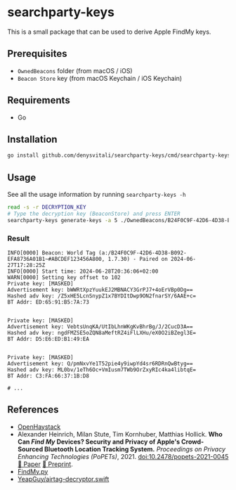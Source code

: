 # searchparty-keys

This is a small package that can be used to derive Apple FindMy keys.

## Prerequisites

- `OwnedBeacons` folder (from macOS / iOS)
- `Beacon Store` key (from macOS Keychain / iOS Keychain)

## Requirements

- Go

## Installation

```bash
go install github.com/denysvitali/searchparty-keys/cmd/searchparty-keys@latest
```

## Usage

See all the usage information by running `searchparty-keys -h`

```bash
read -s -r DECRYPTION_KEY
# Type the decryption key (BeaconStore) and press ENTER
searchparty-keys generate-keys -a 5 ./OwnedBeacons/B24F0C9F-42D6-4D38-B092-EFA8736A01B1.record
```

### Result

```plain
INFO[0000] Beacon: World Tag (a:/B24F0C9F-42D6-4D38-B092-EFA8736A01B1~#ABCDEF123456A800, 1.7.30) - Paired on 2024-06-27T17:28:25Z 
INFO[0000] Start time: 2024-06-28T20:36:06+02:00        
WARN[0000] Setting key offset to 102                    
Private key: [MASKED]
Advertisement key: bWWRtXpzYuukEJ2MBNACY3GrPJ7+4oErVBp0Dg==
Hashed adv key: /Z5xHE5LcnSnypZ1x7BYDItDwp9ON2fnarSY/6AAE+c=
BT Addr: ED:65:91:B5:7A:73


Private key: [MASKED]
Advertisement key: VebtsUnqKA/UtIbLhnWKgKvBhrBg/J/2CucD3A==
Hashed adv key: ngdFMZSE5oZQN8aMeftRZ4iFlLXHu/eX0O2iBZegl3E=
BT Addr: D5:E6:ED:B1:49:EA


Private key: [MASKED]
Advertisement key: Q/pmNxvYe1T52pie4y9iwpYd4sr6RDRnQwBtyg==
Hashed adv key: ML0bv/1eTh6Oc+VmIusm7TWb9OrZxyRIc4ka4libtqE=
BT Addr: C3:FA:66:37:1B:D8

# ...
```

## References

- [OpenHaystack](https://github.com/seemoo-lab/openhaystack/)
- Alexander Heinrich, Milan Stute, Tim Kornhuber, Matthias Hollick. **Who Can _Find My_ Devices? Security and Privacy of Apple's Crowd-Sourced Bluetooth Location Tracking System.** _Proceedings on Privacy Enhancing Technologies (PoPETs)_, 2021. [doi:10.2478/popets-2021-0045](https://doi.org/10.2478/popets-2021-0045) [📄 Paper](https://www.petsymposium.org/2021/files/papers/issue3/popets-2021-0045.pdf) [📄 Preprint](https://arxiv.org/abs/2103.02282).
- [FindMy.py](https://github.com/malmeloo/FindMy.py/)
- [YeapGuy/airtag-decryptor.swift](https://gist.github.com/YeapGuy/f473de53c2a4e8978bc63217359ca1e4)
